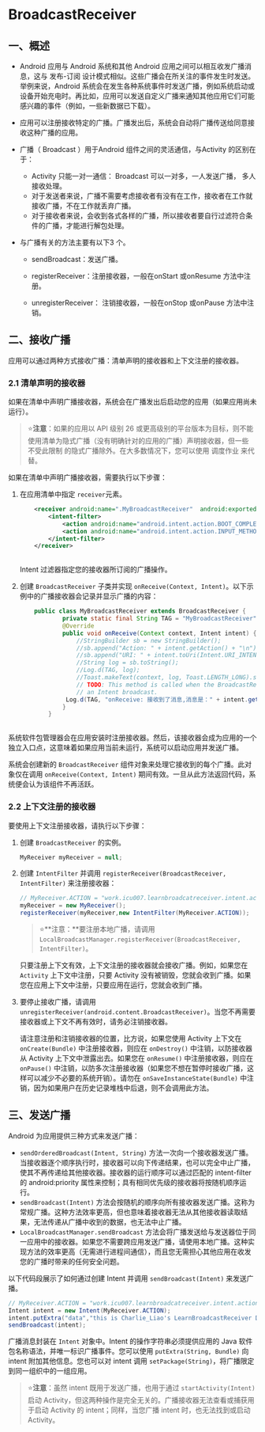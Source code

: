 # BroadcastReceiver

## 一、概述

- Android 应用与 Android 系统和其他 Android 应用之间可以相互收发广播消息，这与 发布-订阅 设计模式相似。这些广播会在所关注的事件发生时发送。举例来说，Android 系统会在发生各种系统事件时发送广播，例如系统启动或设备开始充电时。再比如，应用可以发送自定义广播来通知其他应用它们可能感兴趣的事件（例如，一些新数据已下载）。

- 应用可以注册接收特定的广播。广播发出后，系统会自动将广播传送给同意接收这种广播的应用。

- 广播（ Broadcast ）用于Android 组件之间的灵活通信，与Activity 的区别在于：
    - Activity 只能一对一通信： Broadcast 可以一对多，一人发送广播， 多人接收处理。
    - 对于发送者来说，广播不需要考虑接收者有没有在工作，接收者在工作就接收广播，不在工作就丢弃广播。
    - 对于接收者来说，会收到各式各样的广播，所以接收者要自行过滤符合条件的广播，才能进行解包处理。

- 与广播有关的方法主要有以下3 个。
    - sendBroadcast：发送广播。

    - registerReceiver：注册接收器，一般在onStart 或onResume 方法中注册。

    - unregisterReceiver： 注销接收器，一般在onStop 或onPause 方法中注销。


## 二、接收广播

应用可以通过两种方式接收广播：清单声明的接收器和上下文注册的接收器。

### 2.1 清单声明的接收器

如果在清单中声明广播接收器，系统会在广播发出后启动您的应用（如果应用尚未运行）。

> ⭐**注意**：如果的应用以 API 级别 26 或更高级别的平台版本为目标，则不能使用清单为隐式广播（没有明确针对的应用的广播）声明接收器，但一些 不受此限制 的隐式广播除外。在大多数情况下，您可以使用 调度作业 来代替。

如果在清单中声明广播接收器，需要执行以下步骤：

1. 在应用清单中指定 `receiver`元素。

   ```xml
       <receiver android:name=".MyBroadcastReceiver"  android:exported="true">
           <intent-filter>
               <action android:name="android.intent.action.BOOT_COMPLETED"/>
               <action android:name="android.intent.action.INPUT_METHOD_CHANGED" />
           </intent-filter>
       </receiver>
       
   ```

   Intent 过滤器指定您的接收器所订阅的广播操作。

2. 创建 `BroadcastReceiver` 子类并实现 `onReceive(Context, Intent)`。以下示例中的广播接收器会记录并显示广播的内容：

   ```java
       public class MyBroadcastReceiver extends BroadcastReceiver {
               private static final String TAG = "MyBroadcastReceiver";
               @Override
               public void onReceive(Context context, Intent intent) {
                   //StringBuilder sb = new StringBuilder();
                   //sb.append("Action: " + intent.getAction() + "\n");
                   //sb.append("URI: " + intent.toUri(Intent.URI_INTENT_SCHEME).toString() + "\n");
                   //String log = sb.toString();
                   //Log.d(TAG, log);
                   //Toast.makeText(context, log, Toast.LENGTH_LONG).show();
                   // TODO: This method is called when the BroadcastReceiver is receiving
                   // an Intent broadcast.
           		Log.d(TAG, "onReceive: 接收到了消息,消息是：" + intent.getStringExtra("data"));
               }
           }
       
   ```

系统软件包管理器会在应用安装时注册接收器。然后，该接收器会成为应用的一个独立入口点，这意味着如果应用当前未运行，系统可以启动应用并发送广播。

系统会创建新的 `BroadcastReceiver` 组件对象来处理它接收到的每个广播。此对象仅在调用 `onReceive(Context, Intent)` 期间有效。一旦从此方法返回代码，系统便会认为该组件不再活跃。

### 2.2 上下文注册的接收器

要使用上下文注册接收器，请执行以下步骤：

1. 创建 `BroadcastReceiver` 的实例。



   ```java
   MyReceiver myReceiver = null;
   ```



2. 创建 `IntentFilter` 并调用 `registerReceiver(BroadcastReceiver, IntentFilter)` 来注册接收器：

   ```java
   // MyReceiver.ACTION = "work.icu007.learnbroadcatreceiver.intent.action.MyReceiver";
   myReceiver = new MyReceiver();
   registerReceiver(myReceiver,new IntentFilter(MyReceiver.ACTION));
   ```

   > ⭐**注意：**要注册本地广播，请调用 `LocalBroadcastManager.registerReceiver(BroadcastReceiver, IntentFilter)`。

   只要注册上下文有效，上下文注册的接收器就会接收广播。例如，如果您在 `Activity` 上下文中注册，只要 Activity 没有被销毁，您就会收到广播。如果您在应用上下文中注册，只要应用在运行，您就会收到广播。

3. 要停止接收广播，请调用 `unregisterReceiver(android.content.BroadcastReceiver)`。当您不再需要接收器或上下文不再有效时，请务必注销接收器。

   请注意注册和注销接收器的位置，比方说，如果您使用 Activity 上下文在 `onCreate(Bundle)` 中注册接收器，则应在 `onDestroy()` 中注销，以防接收器从 Activity 上下文中泄露出去。如果您在 `onResume()` 中注册接收器，则应在 `onPause()` 中注销，以防多次注册接收器（如果您不想在暂停时接收广播，这样可以减少不必要的系统开销）。请勿在 `onSaveInstanceState(Bundle)` 中注销，因为如果用户在历史记录堆栈中后退，则不会调用此方法。

## 三、发送广播

Android 为应用提供三种方式来发送广播：

- `sendOrderedBroadcast(Intent, String)` 方法一次向一个接收器发送广播。当接收器逐个顺序执行时，接收器可以向下传递结果，也可以完全中止广播，使其不再传递给其他接收器。接收器的运行顺序可以通过匹配的 intent-filter 的 android:priority 属性来控制；具有相同优先级的接收器将按随机顺序运行。
- `sendBroadcast(Intent)` 方法会按随机的顺序向所有接收器发送广播。这称为常规广播。这种方法效率更高，但也意味着接收器无法从其他接收器读取结果，无法传递从广播中收到的数据，也无法中止广播。
- `LocalBroadcastManager.sendBroadcast` 方法会将广播发送给与发送器位于同一应用中的接收器。如果您不需要跨应用发送广播，请使用本地广播。这种实现方法的效率更高（无需进行进程间通信），而且您无需担心其他应用在收发您的广播时带来的任何安全问题。

以下代码段展示了如何通过创建 Intent 并调用 `sendBroadcast(Intent)` 来发送广播。

```java
// MyReceiver.ACTION = "work.icu007.learnbroadcatreceiver.intent.action.MyReceiver";
Intent intent = new Intent(MyReceiver.ACTION);
intent.putExtra("data","this is Charlie_Liao's LearnBroadcastReceiver Demo");
sendBroadcast(intent);
```

广播消息封装在 `Intent` 对象中。Intent 的操作字符串必须提供应用的 Java 软件包名称语法，并唯一标识广播事件。您可以使用 `putExtra(String, Bundle)` 向 intent 附加其他信息。您也可以对 intent 调用 `setPackage(String)`，将广播限定到同一组织中的一组应用。

> ⭐**注意**：虽然 intent 既用于发送广播，也用于通过 `startActivity(Intent)` 启动 Activity，但这两种操作是完全无关的。广播接收器无法查看或捕获用于启动 Activity 的 intent；同样，当您广播 intent 时，也无法找到或启动 Activity。

